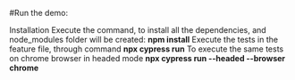 #Run the demo:

Installation Execute the command, to install all the dependencies, and node_modules folder will be created: **npm install**
Execute the tests in the feature file, through command **npx cypress run**
To execute the same tests on chrome browser in headed mode **npx cypress run --headed --browser chrome**
